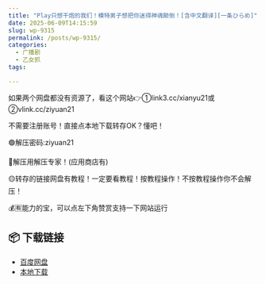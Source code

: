 ```yaml
---
title: "Play只想干炮的我们！模特男子想把你迷得神魂颠倒！[含中文翻译][一条ひらめ]"
date: 2025-06-09T14:15:59
slug: wp-9315
permalink: /posts/wp-9315/
categories:
  - 广播剧
  - 乙女抓
tags:

---
```


如果两个网盘都没有资源了，看这个网站👉①link3.cc/xianyu21或②vlink.cc/ziyuan21

不需要注册账号！直接点本地下载转存OK？懂吧！

🟢解压密码:ziyuan21

🔵解压用解压专家！(应用商店有)

🟡转存的链接网盘有教程！一定要看教程！按教程操作！不按教程操作你不会解压！

💰🈶能力的宝，可以点左下角赞赏支持一下网站运行

## 📦 下载链接
- [百度网盘](https://blziyuan21.com/pay-download/9315?key=a7b5949b64&down_id=0)
- [本地下载](https://blziyuan21.com/pay-download/9315?key=a7b5949b64&down_id=1)

